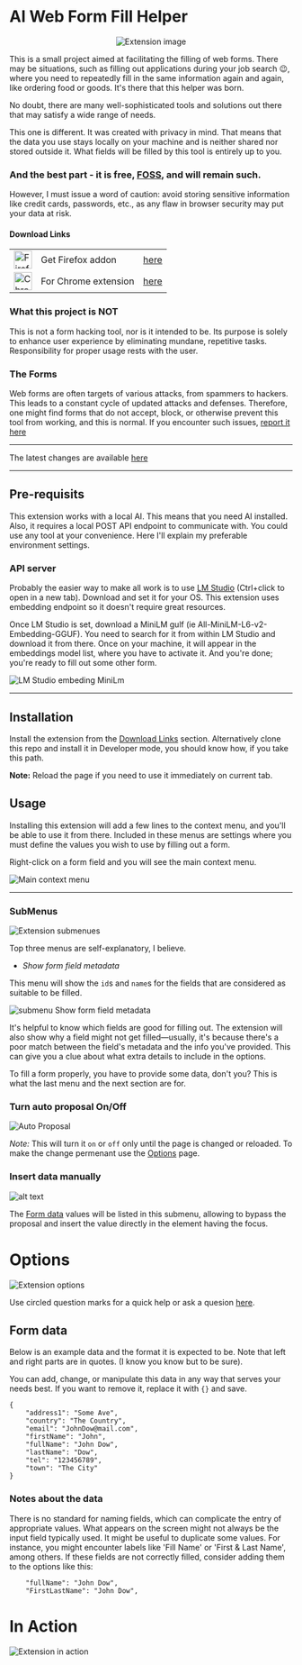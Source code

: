 # AI Web Form Fill Helper

<p align="center">
  <img src="media/AIWebFillFormHelper.jpg" alt="Extension image">
</p>


This is a small project aimed at facilitating the filling of web forms. There may be situations, such as filling out applications during your job search 😉, where you need to repeatedly fill in the same information again and again, like ordering food or goods. It's there that this helper was born.

No doubt, there are many well-sophisticated tools and solutions out there that may satisfy a wide range of needs.

This one is different. It was created with privacy in mind. That means that the data you use stays locally on your machine and is neither shared nor stored outside it. What fields will be filled by this tool is entirely up to you.

### And the best part - it is free, [FOSS](https://en.wikipedia.org/wiki/Free_and_open-source_software), and will remain such.

However, I must issue a word of caution: avoid storing sensitive information like credit cards, passwords, etc., as any flaw in browser security may put your data at risk.

#### Download Links
||||
|------|------|------|
| <img src="media/ff32.png" title="Firefox extension" alt="Firefox extension" width="32" height="32" /> | Get Firefox addon | [here](https://addons.mozilla.org/en-US/firefox/addon/ai-form-fill-helper/) |
| <img src="media/chrome.png" title="Chrome extension" alt="Chrome extension" width="32" height="32" /> | For Chrome extension | [here](https://chromewebstore.google.com/detail/ai-form-fill-helper/hfcoicpedjbfhfiaamajpnaabjdkhjcj) |


### What this project is NOT

This is not a form hacking tool, nor is it intended to be. Its purpose is solely to enhance user experience by eliminating mundane, repetitive tasks. Responsibility for proper usage rests with the user.

### The Forms

Web forms are often targets of various attacks, from spammers to hackers. This leads to a constant cycle of updated attacks and defenses. Therefore, one might find forms that do not accept, block, or otherwise prevent this tool from working, and this is normal. If you encounter such issues, [report it here](https://github.com/ivostoykov/AIWebFormFill/issues)

---

The latest changes are available [here](CHANGELOG.md)

---

## Pre-requisits
This extension works with a local AI. This means that you need AI installed. Also, it requires a local POST API endpoint to communicate with. You could use any tool at your convenience. Here I'll explain my preferable environment settings.

### API server
Probably the easier way to make all work is to use [LM Studio](https://lmstudio.ai/) (Ctrl+click to open in a new tab). Download and set it for your OS.
This extension uses embedding endpoint so it doesn't require great resources.

Once LM Studio is set, download a MiniLM gulf (ie All-MiniLM-L6-v2-Embedding-GGUF). You need to search for it from within LM Studio and download it from there. Once on your machine, it will appear in the embeddings model list, where you have to activate it. And you're done; you're ready to fill out some other form.

![LM Studio embeding MiniLm](media/miniLm.png)

---

## Installation
Install the extension from the [Download Links](#download-links) section. Alternatively clone this repo and install it in Developer mode, you should know how, if you take this path.

**Note:** Reload the page if you need to use it immediately on current tab.

## Usage
Installing this extension will add a few lines to the context menu, and you'll be able to use it from there. Included in these menus are settings where you must define the values you wish to use by filling out a form.

Right-click on a form field and you will see the main context menu.

![Main context menu](media/mainContextMenu.png)

---

### SubMenus
![Extension submenues](media/submenus.png)

Top three menus are self-explanatory, I believe.

* _Show form field metadata_

This menu will show the `id`s and `name`s for the fields that are considered as suitable to be filled.

![submenu Show form field metadata](media/html.png)

It's helpful to know which fields are good for filling out. The extension will also show why a field might not get filled—usually, it's because there's a poor match between the field's metadata and the info you've provided. This can give you a clue about what extra details to include in the options.

To fill a form properly, you have to provide some data, don't you? This is what the last menu and the next section are for.

### Turn auto proposal On/Off
![Auto Proposal](media/autoProp.png)

*Note:* This will turn it `on` or `off` only until the page is changed or reloaded.
To make the change permenant use the [Options](#options) page.

### Insert data manually
![alt text](media/manual.png)

The [Form data](#form-data) values will be listed in this submenu, allowing to bypass the proposal and insert the value directly in the element having the focus.

# Options
![Extension options](media/options.png)

Use circled question marks for a quick help or ask a quesion [here](https://github.com/ivostoykov/AIWebFormFill/issues).

## Form data

Below is an example data and the format it is expected to be. Note that left and right parts are in quotes. (I know you know but to be sure).

You can add, change, or manipulate this data in any way that serves your needs best. If you want to remove it, replace it with `{}` and save.

```
{
    "address1": "Some Ave",
    "country": "The Country",
    "email": "JohnDow@mail.com",
    "firstName": "John",
    "fullName": "John Dow",
    "lastName": "Dow",
    "tel": "123456789",
    "town": "The City"
}
```

### Notes about the data

There is no standard for naming fields, which can complicate the entry of appropriate values. What appears on the screen might not always be the input field typically used. It might be useful to duplicate some values. For instance, you might encounter labels like 'Fill Name' or 'First & Last Name', among others. If these fields are not correctly filled, consider adding them to the options like this:

```
    "fullName": "John Dow",
    "FirstLastName": "John Dow",
```


# In Action
![Extension in action](media/screen.gif)

